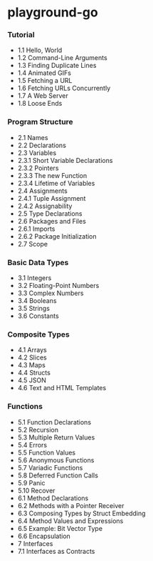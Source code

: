 # playground-go

### Tutorial
- 1.1 Hello, World
- 1.2 Command-Line Arguments
- 1.3 Finding Duplicate Lines
- 1.4 Animated GIFs
- 1.5 Fetching a URL
- 1.6 Fetching URLs Concurrently
- 1.7 A Web Server
- 1.8 Loose Ends
### Program Structure
- 2.1 Names
- 2.2 Declarations
- 2.3 Variables
- 2.3.1 Short Variable Declarations
- 2.3.2 Pointers
- 2.3.3 The new Function
- 2.3.4 Lifetime of Variables
- 2.4 Assignments
- 2.4.1 Tuple Assignment
- 2.4.2 Assignability
- 2.5 Type Declarations
- 2.6 Packages and Files
- 2.6.1 Imports
- 2.6.2 Package Initialization
- 2.7 Scope
### Basic Data Types
- 3.1 Integers
- 3.2 Floating-Point Numbers
- 3.3 Complex Numbers
- 3.4 Booleans
- 3.5 Strings
- 3.6 Constants
### Composite Types
- 4.1 Arrays
- 4.2 Slices
- 4.3 Maps
- 4.4 Structs
- 4.5 JSON
- 4.6 Text and HTML Templates
### Functions
- 5.1 Function Declarations
- 5.2 Recursion
- 5.3 Multiple Return Values
- 5.4 Errors
- 5.5 Function Values
- 5.6 Anonymous Functions
- 5.7 Variadic Functions
- 5.8 Deferred Function Calls
- 5.9 Panic
- 5.10 Recover
- 6.1 Method Declarations
- 6.2 Methods with a Pointer Receiver
- 6.3 Composing Types by Struct Embedding
- 6.4 Method Values and Expressions
- 6.5 Example: Bit Vector Type
- 6.6 Encapsulation
- 7 Interfaces
- 7.1 Interfaces as Contracts